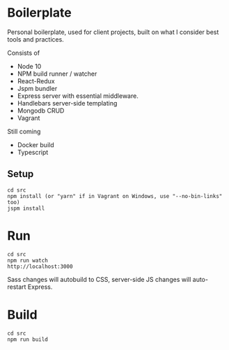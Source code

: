 # Boilerplate

Personal boilerplate, used for client projects, built on what I consider best tools and practices.

Consists of 

- Node 10 
- NPM build runner / watcher
- React-Redux
- Jspm bundler
- Express server with essential middleware.
- Handlebars server-side templating
- Mongodb CRUD
- Vagrant

Still coming 

- Docker build
- Typescript

## Setup

    cd src
    npm install (or "yarn" if in Vagrant on Windows, use "--no-bin-links" too)
    jspm install

# Run

    cd src
    npm run watch
    http://localhost:3000

Sass changes will autobuild to CSS, server-side JS changes will auto-restart Express.

# Build

    cd src
    npm run build
